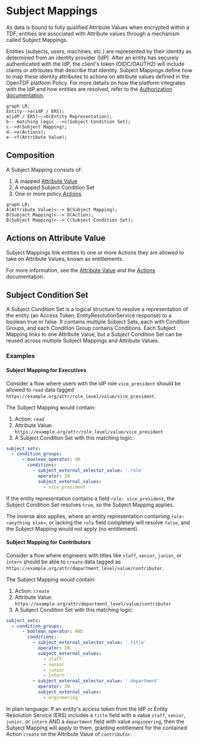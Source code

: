 # Subject Mappings

As data is bound to fully qualified Attribute Values when encrypted within a TDF, entities are associated with Attribute values through a mechanism called Subject Mappings.

Entities (subjects, users, machines, etc.) are represented by their identity as determined from an identity provider (IdP). After an entity has securely authenticated with the IdP, the client's token (OIDC/OAUTH2) will include claims or attributes that describe that identity. Subject Mappings define how to map these identity attributes to actions on attribute values defined in the OpenTDF platform Policy. For more details on how the platform integrates with the IdP and how entities are resolved, refer to the [Authorization documentation](../authorization).

```mermaid
graph LR;
Entity-->a(idP / ERS);
a(idP / ERS)-->b(Entity Representation);
b-- matching logic -->c(Subject Condition Set);
c-->d(Subject Mapping);
d-->e(Actions);
e-->f(Attribute Value);
```

## Composition

A Subject Mapping consists of:

1. A mapped [Attribute Value](./attributes)
2. A mapped Subject Condition Set
3. One or more policy [Actions](./actions)

```mermaid
graph LR;
A(Attribute Value)<--> B(Subject Mapping);
B(Subject Mapping)<--> D(Action);
B(Subject Mapping)<--> C(Subject Condition Set);
```

## Actions on Attribute Value

Subject Mappings link entities to one or more Actions they are allowed to take on Attribute Values, known as entitlements.

For more information, see the [Attribute Value](./attributes) and the [Actions](./actions.md) documentation.

## Subject Condition Set

A Subject Condition Set is a logical structure to resolve a representation of the entity (an Access Token, EntityResolutionService response) to a boolean true or false. It contains multiple Subject Sets, each with Condition Groups, and each Condition Group contains Conditions. Each Subject Mapping links to one Attribute Value, but a Subject Condition Set can be reused across multiple Subject Mappings and Attribute Values.

### Examples

#### Subject Mapping for Executives

Consider a flow where users with the idP role `vice_president` should be allowed to `read` data tagged `https://example.org/attr/role_level/value/vice_president`.

The Subject Mapping would contain:

1. Action: `read`
2. Attribute Value: `https://example.org/attr/role_level/value/vice_president`
3. A Subject Condition Set with this matching logic:

<!-- TODO: this should be JSON, not YAML -->
```yaml
subject_sets:
  - condition_groups:
      - boolean_operator: OR
        conditions:
          - subject_external_selector_value: '.role'
            operator: IN
            subject_external_values:
              - vice_president
```

If the entity representation contains a field `role: vice_president`, the Subject Condition Set resolves `true`, so the Subject Mapping applies.

The inverse also applies, where an entity representation containing `role: <anything else>`, or lacking the `role` field completely will resolve `false`, and the Subject Mapping would not apply (no entitlement).

#### Subject Mapping for Contributors

Consider a flow where engineers with titles like `staff`, `senior`, `junior`, or `intern` should be able to `create` data tagged as `https://example.org/attr/department_level/value/contributor`.

The Subject Mapping would contain:

1. Action: `create`
2. Attribute Value: `https://example.org/attr/department_level/value/contributor`
3. A Subject Condition Set with this matching logic:

<!-- TODO: this should be JSON, not YAML -->
```yaml
subject_sets:
  - condition_groups:
      - boolean_operator: AND
        conditions:
          - subject_external_selector_value: '.title'
            operator: IN
            subject_external_values:
              - staff
              - senior
              - junior
              - intern
          - subject_external_selector_value: '.department'
            operator: IN
            subject_external_values:
              - engineering
```

In plain language: If an entity's access token from the IdP or Entity Resolution Service (ERS) includes a `title` field with a value `staff`, `senior`, `junior`, or `intern` AND a `department` field with value `engineering`, then the Subject Mapping will apply to them, granting entitlement for the contained Action `create` on the Attribute Value of `contributor`.
